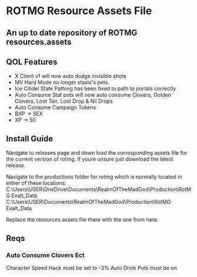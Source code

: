 # ROTMG Resource Assets File
## An up to date repository of ROTMG resources.assets



## QOL Features
+ X Client v1 will now auto dodge invisible shots 
+ MV Hard Mode no longer stasis's pets. 
+ Ice Citidel State Pathing has been fixed to path to portals correctly 
+ Auto Consume Stat pots will now auto consume Clovers, Golden Clovers, Loot Teir, Loot Drop & Nil Drops
+ Auto Consume Campaign Tokens
+ BXP -> SEX
+ XP -> 50


## Install Guide
Navigate to releases page and down load the corrosponding assets file for the current version of rotmg. 
If youre unsure just download the latest release. 

Navigate to the productions folder for rotmg which is normally located in either of these locations: 
C:\Users\USER\OneDrive\Documents\RealmOfTheMadGod\Production\RotMG Exalt_Data
C:\Users\USER\Documents\RealmOfTheMadGod\Production\RotMG Exalt_Data

Replace the resources.assets file there with the one from here. 

## Reqs 
### Auto Consume Clovers Ect 
Character Speed Hack must be set to -3% 
Auto Drink Pots must be on 





